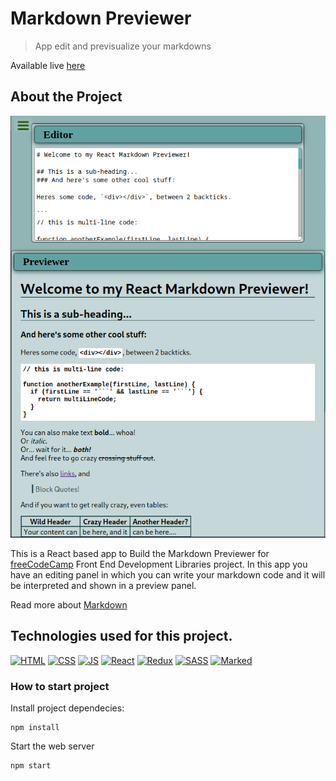 # **Markdown Previewer**

> App edit and previsualize your markdowns

Available live [here](https://fernet87.github.io/markdown-previewer/) 

## About the Project

<p align="center">
  <img src="./src/assets/screenshot.png" />
</p>

This is a React based app to Build the Markdown Previewer for [freeCodeCamp](https://www.freecodecamp.org/learn/front-end-development-libraries/front-end-development-libraries-projects/build-a-markdown-previewer) Front End Development Libraries project.
In this app you have an editing panel in which you can write your markdown code and it will be interpreted and shown in a preview panel.

Read more about [Markdown](https://en.wikipedia.org/wiki/Markdown)

## **Technologies used for this project.**

[<img src='https://img.icons8.com/color/96/000000/html-5--v1.png' alt='HTML' width='50px'/>](https://html.spec.whatwg.org/multipage/) [<img src='https://img.icons8.com/color/96/000000/css3.png' alt='CSS' width='50px'/>](https://www.css3.com/) [<img src='https://img.icons8.com/color/96/000000/javascript--v1.png' alt='JS' width='50px'/>](https://developer.mozilla.org/en-US/docs/Web/JavaScript)
[<img src='https://img.icons8.com/officel/80/000000/react.png' alt='React' width='50px'/>](https://reactjs.org/) [<img src='https://img.icons8.com/color/96/000000/redux.png' alt='Redux' width='50px'/>](https://redux.js.org/) [<img src='https://img.icons8.com/color/96/000000/sass.png' alt='SASS' width='50px'/>](https://sass-lang.com/) [<img src='https://marked.js.org/img/logo-black.svg' alt='Marked' width='50px'/>](https://marked.js.org)

### **How to start project**

Install project dependecies:

```
npm install
```

Start the web server

```
npm start
```
